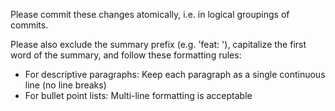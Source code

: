 Please commit these changes atomically, i.e. in logical groupings of commits.

Please also exclude the summary prefix (e.g. 'feat: '), capitalize the first word of the summary, and follow these formatting rules:
- For descriptive paragraphs: Keep each paragraph as a single continuous line (no line breaks)
- For bullet point lists: Multi-line formatting is acceptable